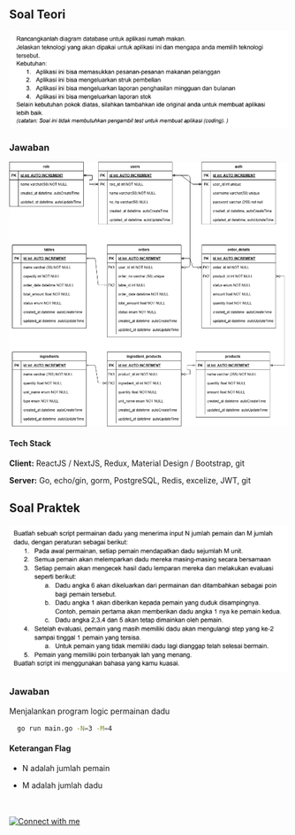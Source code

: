 ## Soal Teori

![soal teori](./soal-teori.png)

### Jawaban

![ERD](./erd-test-qoin.drawio.png) 

#### Tech Stack

**Client:** ReactJS / NextJS, Redux, Material Design / Bootstrap, git

**Server:** Go, echo/gin, gorm, PostgreSQL, Redis, excelize, JWT, git


## Soal Praktek
![soal praktek](./soal-praktek.png)

### Jawaban
Menjalankan program logic permainan dadu 

```bash
  go run main.go -N=3 -M=4
```
#### Keterangan Flag

- N adalah jumlah pemain

- M adalah jumlah dadu


<br/> <br/>
<a href="https://www.adamnasrudin.com" target="_blank">
<img 
    src="https://img.shields.io/static/v1?message=Connect%20with%20me&logo=varcel&label=&color=0077B5&logoColor=white&labelColor=&style=for-the-badge" 
    height="35" alt="Connect with me"  />
</a>
